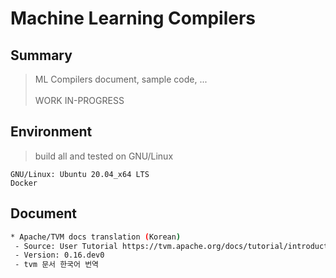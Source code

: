 # Machine Learning Compilers


Summary
----------
> ML Compilers document, sample code, ...</br>
> </br>
> WORK IN-PROGRESS


Environment
----------
> build all and tested on GNU/Linux

    GNU/Linux: Ubuntu 20.04_x64 LTS
    Docker


Document
----------
```sh
* Apache/TVM docs translation (Korean)
 - Source: User Tutorial https://tvm.apache.org/docs/tutorial/introduction.html
 - Version: 0.16.dev0
 - tvm 문서 한국어 번역
```

